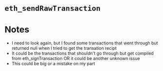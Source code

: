 # `eth_sendRawTransaction`



# Notes

* I need to look again, but I found some transactions that went through but returned null when I tried to get the transation recipt 
* It could be the transactions that shouldn't go through but get compiled from eth_signTransaction OR it could be another unknown issue
* This could be big or a mistake on my part
